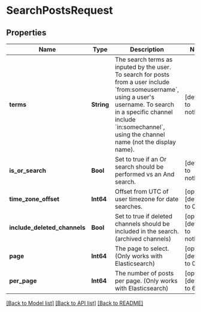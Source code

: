# SearchPostsRequest


## Properties
Name | Type | Description | Notes
------------ | ------------- | ------------- | -------------
**terms** | **String** | The search terms as inputed by the user. To search for posts from a user include &#x60;from:someusername&#x60;, using a user&#39;s username. To search in a specific channel include &#x60;in:somechannel&#x60;, using the channel name (not the display name). | [default to nothing]
**is_or_search** | **Bool** | Set to true if an Or search should be performed vs an And search. | [default to nothing]
**time_zone_offset** | **Int64** | Offset from UTC of user timezone for date searches. | [optional] [default to 0]
**include_deleted_channels** | **Bool** | Set to true if deleted channels should be included in the search. (archived channels) | [optional] [default to nothing]
**page** | **Int64** | The page to select. (Only works with Elasticsearch) | [optional] [default to 0]
**per_page** | **Int64** | The number of posts per page. (Only works with Elasticsearch) | [optional] [default to 60]


[[Back to Model list]](../README.md#models) [[Back to API list]](../README.md#api-endpoints) [[Back to README]](../README.md)


